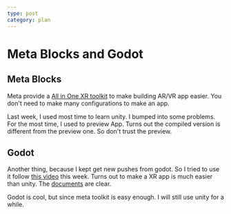 ```yaml
---
type: post
category: plan
---
```

# Meta Blocks and Godot

## Meta Blocks

Meta provide a [All in One XR toolkit](https://assetstore.unity.com/packages/tools/integration/meta-xr-all-in-one-sdk-269657) to make building AR/VR app easier. You don't need to make many configurations to make an app.

Last week, I used most time to learn unity. I bumped into some problems. For the most time, I used to preview App. Turns out the compiled version is different from the preview one. So don't trust the preview.

## Godot

Another thing, because I kept get new pushes from godot. So I tried to use it follow [this video](https://www.youtube.com/watch?v=7XWyZblSnZA&t=264s) this week. Turns out to make a XR app is much easier than unity. The [documents](https://www.snopekgames.com/tutorial/2023/how-make-vr-game-webxr-godot-4) are clear.

Godot is cool, but since meta toolkit is easy enough. I will still use unity for a while.